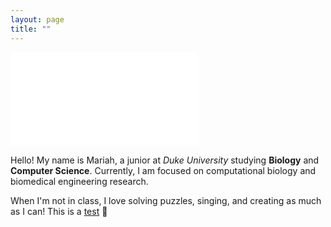 ```yaml
---
layout: page
title: ""
---
```

![Headshot](assets/headshot.pdf)

Hello! My name is Mariah, a junior at *Duke University* studying **Biology** and **Computer Science**. Currently, I am focused on computational biology and biomedical engineering research. 

When I'm not in class, I love solving puzzles, singing, and creating as much as I can! This is a [test](https://play2048.co/) :dna:
